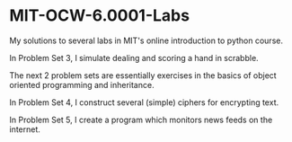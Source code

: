 # MIT-OCW-6.0001-Labs
My solutions to several labs in MIT's online introduction to python course.

In Problem Set 3, I simulate dealing and scoring a hand in scrabble.

The next 2 problem sets are essentially exercises in the basics of object oriented programming and inheritance.

In Problem Set 4, I construct several (simple) ciphers for encrypting text. 

In Problem Set 5, I create a program which monitors news feeds on the internet.
